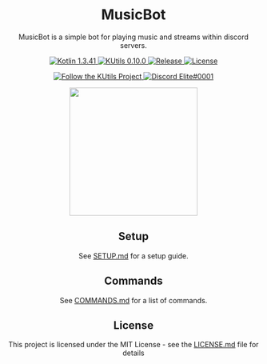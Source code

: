 <div align="center">

# MusicBot
MusicBot is a simple bot for playing music and streams within discord servers.
</div>
<p align="center">
  <a href="https://kotlinlang.org/">
    <img src="https://img.shields.io/badge/Kotlin-1.3.41-blue.svg" alt="Kotlin 1.3.41">
  </a>
  <a href="https://gitlab.com/Aberrantfox/KUtils">
    <img src="https://img.shields.io/badge/KUtils-0.10.0-blueviolet.svg" alt="KUtils 0.10.0">
  </a>
  <a href="https://github.com/cFerg/MusicBot/releases/">
    <img src="https://img.shields.io/github/release/cFerg/MusicBot.svg" alt="Release">
  </a>
  <a href="LICENSE.md">
    <img src="https://img.shields.io/github/license/cFerg/MusicBot.svg" alt="License">
  </a>
</p>
<p align="center">
  <a href="https://discord.gg/REZVVjA">
    <img src="https://img.shields.io/discord/453208597082406912?logo=discord" alt="Follow the KUtils Project">
  </a>
  <a href="https://discordapp.com/users/167417801873555456/">
    <img src="https://img.shields.io/badge/Discord-Elite%230001-9cf.svg" alt="Discord Elite#0001">
  </a>
</p>
<p align="center">
  <img src="https://i.imgur.com/MKLAMIb.png" width="256">
</p>
<div align="center">

## Setup
See [SETUP.md](SETUP.md) for a setup guide.

## Commands
See [COMMANDS.md](COMMANDS.md) for a list of commands.

## License
This project is licensed under the MIT License - see the [LICENSE.md](LICENSE.md) file for details
</div>
